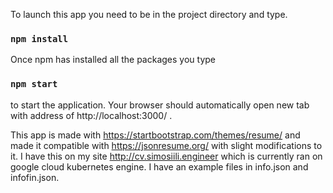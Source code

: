 
To launch this app you need to be in the project directory and type.

### `npm install`

Once npm has installed all the packages you type

### `npm start`

to start the application. Your browser should automatically open new tab with address of http://localhost:3000/ .

This app is made with https://startbootstrap.com/themes/resume/ and made it compatible with https://jsonresume.org/  with slight modifications to it. I have this on my site http://cv.simosiili.engineer which is currently ran on google cloud kubernetes engine. I have an example files in info.json and infofin.json.
